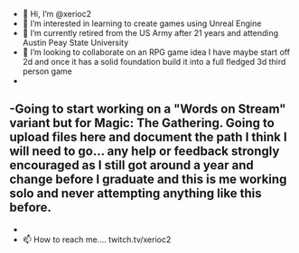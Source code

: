 - 👋 Hi, I’m @xerioc2
- 👀 I’m interested in learning to create games using Unreal Engine 
- 🌱 I’m currently retired from the US Army after 21 years and attending Austin Peay State University
- 💞️ I’m looking to collaborate on an RPG game idea I have maybe start off 2d and once it has a solid foundation build it into a full fledged 3d third person game
-
-Going to start working on a "Words on Stream" variant but for Magic: The Gathering.  Going to upload files here and document the path I think I will need to go... any help or feedback 
strongly encouraged as I still got around a year and change before I graduate and this is me working solo and never attempting anything like this before.
-
-   
- 📫 How to reach me.... twitch.tv/xerioc2

<!---
xerioc2/xerioc2 is a ✨ special ✨ repository because its `README.md` (this file) appears on your GitHub profile.
You can click the Preview link to take a look at your changes.
--->
